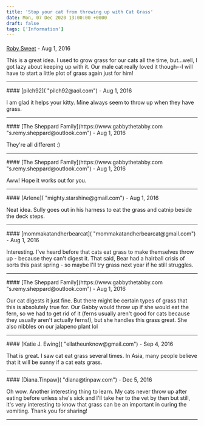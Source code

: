 ```yaml
---
title: 'Stop your cat from throwing up with Cat Grass'
date: Mon, 07 Dec 2020 13:00:00 +0000
draft: false
tags: ['Information']
---
```



#### 
[Roby Sweet]( "roby@robysweet.com") - <time datetime="2016-08-29 07:43:20">Aug 1, 2016</time>

This is a great idea. I used to grow grass for our cats all the time, but...well, I got lazy about keeping up with it. Our male cat really loved it though--I will have to start a little plot of grass again just for him!
<hr />
#### 
[pilch92]( "pilch92@aol.com") - <time datetime="2016-08-29 11:33:14">Aug 1, 2016</time>

I am glad it helps your kitty. Mine always seem to throw up when they have grass.
<hr />
#### 
[The Sheppard Family](https://www.gabbythetabby.com "s.remy.sheppard@outlook.com") - <time datetime="2016-08-29 12:11:07">Aug 1, 2016</time>

They're all different :)
<hr />
#### 
[The Sheppard Family](https://www.gabbythetabby.com "s.remy.sheppard@outlook.com") - <time datetime="2016-08-29 12:11:19">Aug 1, 2016</time>

Aww! Hope it works out for you.
<hr />
#### 
[Arlene]( "mighty.starshine@gmail.com") - <time datetime="2016-08-29 12:36:25">Aug 1, 2016</time>

Neat idea. Sully goes out in his harness to eat the grass and catnip beside the deck steps.
<hr />
#### 
[mommakatandherbearcat]( "mommakatandherbearcat@gmail.com") - <time datetime="2016-08-29 13:55:41">Aug 1, 2016</time>

Interesting. I've heard before that cats eat grass to make themselves throw up - because they can't digest it. That said, Bear had a hairball crisis of sorts this past spring - so maybe I'll try grass next year if he still struggles.
<hr />
#### 
[The Sheppard Family](https://www.gabbythetabby.com "s.remy.sheppard@outlook.com") - <time datetime="2016-08-29 16:29:32">Aug 1, 2016</time>

Our cat digests it just fine. But there might be certain types of grass that this is absolutely true for. Our Gabby would throw up if she would eat the fern, so we had to get rid of it (ferns usually aren't good for cats because they usually aren't actually ferns!), but she handles this grass great. She also nibbles on our jalapeno plant lol
<hr />
#### 
[Katie J. Ewing]( "ellatheunknow@gmail.com") - <time datetime="2016-09-08 10:38:18">Sep 4, 2016</time>

That is great. I saw cat eat grass several times. In Asia, many people believe that it will be sunny if a cat eats grass.
<hr />
#### 
[Diana.Tinpaw]( "diana@tinpaw.com") - <time datetime="2016-12-16 13:45:44">Dec 5, 2016</time>

Oh wow. Another interesting thing to learn. My cats never throw up after eating before unless she's sick and I'll take her to the vet by then but still, it's very interesting to know that grass can be an important in curing the vomiting. Thank you for sharing!
<hr />

